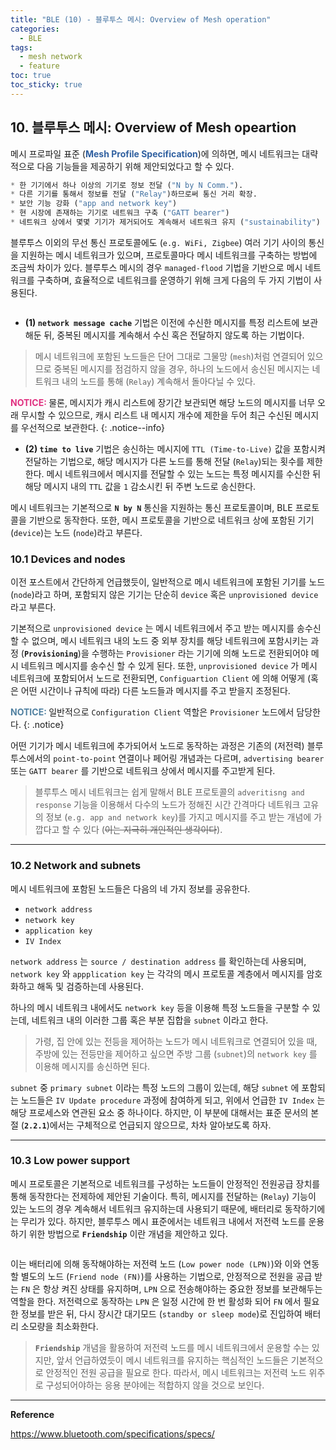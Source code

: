 ```yaml
---
title: "BLE (10) - 블루투스 메시: Overview of Mesh operation"
categories:
  - BLE
tags:
  - mesh network
  - feature
toc: true
toc_sticky: true
---
```


## 10. 블루투스 메시: Overview of Mesh opeartion

메시 프로파일 표준 (<span style="color:#3060A0"><b>Mesh Profile Specification</b></span>)에 의하면, 메시 네트워크는 대략적으로 다음 기능들을 제공하기 위해 제안되었다고 할 수 있다.

```python
* 한 기기에서 하나 이상의 기기로 정보 전달 ("N by N Comm.").
* 다른 기기를 통해서 정보를 전달 ("Relay")하므로써 통신 거리 확장.
* 보안 기능 강화 ("app and network key")
* 현 시장에 존재하는 기기로 네트워크 구축 ("GATT bearer")
* 네트워크 상에서 몇몇 기기가 제거되어도 계속해서 네트워크 유지 ("sustainability")
```

블루투스 이외의 무선 통신 프로토콜에도 (`e.g. WiFi, Zigbee`) 여러 기기 사이의 통신을 지원하는 메시 네트워크가 있으며, 프로토콜마다 메시 네트워크를 구축하는 방법에 조금씩 차이가 있다. 블루투스 메시의 경우 `managed-flood` 기법을 기반으로 메시 네트워크를 구축하며, 효율적으로 네트워크를 운영하기 위해 크게 다음의 두 가지 기법이 사용된다.

<figure style="width: 80%" class="align-center">
  <img src="{{ site.url }}{{ site.baseurl }}/assets/images/ble-mesh2-fig1.png" alt="">
</figure>

* **(1) `network message cache`**  기법은 이전에 수신한 메시지를 특정 리스트에 보관해둔 뒤, 중복된 메시지를 계속해서 수신 혹은 전달하지 않도록 하는 기법이다. 

> 메시 네트워크에 포함된 노드들은 단어 그대로 그물망 (`mesh`)처럼 연결되어 있으므로 중복된 메시지를 점검하지 않을 경우, 하나의 노드에서 송신된 메시지는 네트워크 내의 노드를 통해 (`Relay`) 계속해서 돌아다닐 수 있다.

<span style="color:#E03080"><b>NOTICE: </b></span> 물론, 메시지가 캐시 리스트에 장기간 보관되면 해당 노드의 메시지를 너무 오래 무시할 수 있으므로, 캐시 리스트 내 메시지 개수에 제한을 두어 최근 수신된 메시지를 우선적으로 보관한다.
{: .notice--info}

* **(2) `time to live`** 기법은 송신하는 메시지에 `TTL (Time-to-Live)` 값을 포함시켜 전달하는 기법으로, 해당 메시지가 다른 노드를 통해 전달 (`Relay`)되는 횟수를 제한한다. 메시 네트워크에서 메시지를 전달할 수 있는 노드는 특정 메시지를 수신한 뒤 해당 메시지 내의 `TTL` 값을 `1` 감소시킨 뒤 주변 노드로 송신한다.

메시 네트워크는 기본적으로 **`N by N`** 통신을 지원하는 통신 프로토콜이며, BLE 프로토콜을 기반으로 동작한다. 또한, 메시 프로토콜을 기반으로 네트워크 상에 포함된 기기 (`device`)는 노드 (`node`)라고 부른다.

### 10.1 Devices and nodes

이전 포스트에서 간단하게 언급했듯이, 일반적으로 메시 네트워크에 포함된 기기를 노드 (`node`)라고 하며, 포함되지 않은 기기는 단순히 `device` 혹은 `unprovisioned device` 라고 부른다.

기본적으로 `unprovisioned device` 는 메시 네트워크에서 주고 받는 메시지를 송수신 할 수 없으며, 메시 네트워크 내의 노드 중 외부 장치를 해당 네트워크에 포함시키는 과정 (**`Provisioning`**)을 수행하는 `Provisioner` 라는 기기에 의해 노드로 전환되어야 메시 네트워크 메시지를 송수신 할 수 있게 된다. 또한, `unprovisioned device` 가 메시 네트워크에 포함되어서 노드로 전환되면, `Configuartion Client` 에 의해 어떻게 (혹은 어떤 시간이나 규칙에 따라) 다른 노드들과 메시지를 주고 받을지 조정된다.

<span style="color:#5080A0"><b>NOTICE: </b></span> 일반적으로 `Configuration Client` 역할은 `Provisioner` 노드에서 담당한다.
{: .notice}

어떤 기기가 메시 네트워크에 추가되어서 노드로 동작하는 과정은 기존의 (저전력) 블루투스에서의 `point-to-point` 연결이나 페어링 개념과는 다르며, `advertising bearer` 또는 `GATT bearer` 를 기반으로 네트워크 상에서 메시지를 주고받게 된다.

> 블루투스 메시 네트워크는 쉽게 말해서 BLE 프로토콜의 `adveritisng and response` 기능을 이용해서 다수의 노드가 정해진 시간 간격마다 네트워크 고유의 정보 (`e.g. app and network key`)를 가지고 메시지를 주고 받는 개념에 가깝다고 할 수 있다 (~~이는 지극히 개인적인 생각이다~~).

---

### 10.2 Network and subnets

메시 네트워크에 포함된 노드들은 다음의 네 가지 정보를 공유한다.

* `network address`
* `network key`
* `application key`
* `IV Index`

`network address` 는 `source / destination address` 를 확인하는데 사용되며, `network key` 와 `appplication key` 는 각각의 메시 프로토콜 계층에서 메시지를 암호화하고 해독 및 검증하는데 사용된다.

하나의 메시 네트워크 내에서도 `network key` 등을 이용해 특정 노드들을 구분할 수 있는데, 네트워크 내의 이러한 그룹 혹은 부분 집합을 `subnet` 이라고 한다.

>가령, 집 안에 있는 전등을 제어하는 노드가 메시 네트워크로 연결되어 있을 때, 주방에 있는 전등만을 제어하고 싶으면 주방 그룹 (`subnet`)의 `network key` 를 이용해 메시지를 송신하면 된다.

`subnet` 중 `primary subnet` 이라는 특정 노드의 그룹이 있는데, 해당 `subnet` 에 포함되는 노드들은 `IV Update procedure` 과정에 참여하게 되고, 위에서 언급한 `IV Index` 는 해당 프로세스와 연관된 요소 중 하나이다. 하지만, 이 부분에 대해서는 표준 문서의 본 절 (**`2.2.1`**)에서는 구체적으로 언급되지 않으므로, 차차 알아보도록 하자.

---

### 10.3 Low power support

메시 프로토콜은 기본적으로 네트워크를 구성하는 노드들이 안정적인 전원공급 장치를 통해 동작한다는 전제하에 제안된 기술이다. 특히, 메시지를 전달하는 (`Relay`) 기능이 있는 노드의 경우 계속해서 네트워크 유지하는데 사용되기 때문에, 배터리로 동작하기에는 무리가 있다. 하지만, 블루투스 메시 표준에서는 네트워크 내에서 저전력 노드를 운용하기 위한 방법으로 **`Friendship`** 이란 개념을 제안하고 있다.

<figure style="width: 100%">
  <img src="{{ site.url }}{{ site.baseurl }}/assets/images/ble-mesh2-fig2.png" alt="">
</figure>

이는 배터리에 의해 동작해야하는 저전력 노드 (`Low power node (LPN)`)와 이와 연동할 별도의 노드 (`Friend node (FN)`)를 사용하는 기법으로, 안정적으로 전원을 공급 받는 `FN` 은 항상 켜진 상태를 유지하며, `LPN` 으로 전송해야하는 중요한 정보를 보관해두는 역할을 한다. 저전력으로 동작하는 `LPN` 은 일정 시간에 한 번 활성화 되어 `FN` 에서 필요한 정보를 받은 뒤, 다시 장시간 대기모드 (`standby or sleep mode`)로 진입하여 배터리 소모량을 최소화한다.

>**`Friendship`** 개념을 활용하여 저전력 노드를 메시 네트워크에서 운용할 수는 있지만, 앞서 언급하였듯이 메시 네트워크를 유지하는 핵심적인 노드들은 기본적으로 안정적인 전원 공급을 필요로 한다. 따라서, 메시 네트워크는 저전력 노드 위주로 구성되어야하는 응용 분야에는 적합하지 않을 것으로 보인다.

---

**Reference**

https://www.bluetooth.com/specifications/specs/